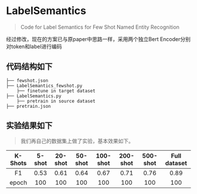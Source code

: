 # LabelSemantics
> Code for Label Semantics for Few Shot Named Entity Recognition

经过修改，现在的方案已与原paper中思路一样，采用两个独立Bert Encoder分别对token和label进行编码


## 代码结构如下
```
├── fewshot.json
├── LabelSemantics_fewshot.py
    ├── finetune in target dataset
├── LabelSemantics.py
    ├── pretrain in source dataset
├── pretrain.json
```



## 实验结果如下

> 我们再自己的数据集上做了实验，基本效果如下。

|  K-Shots | 5-shot | 20-shot | 50-shot | 100-shot | 200-shot |  500-shot| Full dataset |
|  :----:  | :----:  | :----:  | :----:  | :----:  | :----:  | :----:  |  :----:  | 
| F1  | 0.53 |0.61 | 0.64 | 0.67 | 0.71 |0.76 | 0.89 |
| epoch  | 100 | 100 | 100 | 100 | 100 | 100 | 100 |
